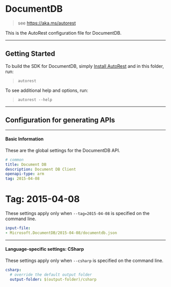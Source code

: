 # DocumentDB
    
> see https://aka.ms/autorest

This is the AutoRest configuration file for DocumentDB.



---
## Getting Started 
To build the SDK for DocumentDB, simply [Install AutoRest](https://aka.ms/autorest/install) and in this folder, run:

> `autorest`

To see additional help and options, run:

> `autorest --help`
---

## Configuration for generating APIs


---
#### Basic Information 
These are the global settings for the DocumentDB API.

``` yaml
# common 
title: Document DB
description: Document DB Client
openapi-type: arm
tag: 2015-04-08

```


# Tag: 2015-04-08

These settings apply only when `--tag=2015-04-08` is specified on the command line.

``` yaml $(tag) == '2015-04-08'
input-file:
- Microsoft.DocumentDB/2015-04-08/documentdb.json

```


---
#### Language-specific settings: CSharp

These settings apply only when `--csharp` is specified on the command line.

``` yaml $(csharp)
csharp:
  # override the default output folder
  output-folder: $(output-folder)/csharp
```

